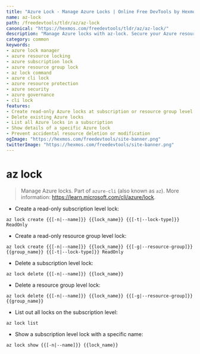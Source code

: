 ```yaml
---
title: "Azure Lock - Manage Azure Locks | Online Free DevTools by Hexmos"
name: az-lock
path: /freedevtools/tldr/az/az-lock
canonical: "https://hexmos.com/freedevtools/tldr/az/az-lock/"
description: "Manage Azure locks with az-lock. Secure your Azure resources with read-only locks and prevent accidental deletion. Free online tool, no registration required."
category: common
keywords:
- azure lock manager
- azure resource locking
- azure subscription lock
- azure resource group lock
- az lock command
- azure cli lock
- azure resource protection
- azure security
- azure governance
- cli lock
features:
- Create read-only Azure locks at subscription or resource group level
- Delete existing Azure locks
- List all Azure locks in a subscription
- Show details of a specific Azure lock
- Prevent accidental resource deletion or modification
ogImage: "https://hexmos.com/freedevtools/site-banner.png"
twitterImage: "https://hexmos.com/freedevtools/site-banner.png"
---
```


# az lock

> Manage Azure locks.
> Part of `azure-cli` (also known as `az`).
> More information: <https://learn.microsoft.com/cli/azure/lock>.

- Create a read-only subscription level lock:

`az lock create {{[-n|--name]}} {{lock_name}} {{[-t|--lock-type]}} ReadOnly`

- Create a read-only resource group level lock:

`az lock create {{[-n|--name]}} {{lock_name}} {{[-g|--resource-group]}} {{group_name}} {{[-t|--lock-type]}} ReadOnly`

- Delete a subscription level lock:

`az lock delete {{[-n|--name]}} {{lock_name}}`

- Delete a resource group level lock:

`az lock delete {{[-n|--name]}} {{lock_name}} {{[-g|--resource-group]}} {{group_name}}`

- List out all locks on the subscription level:

`az lock list`

- Show a subscription level lock with a specific name:

`az lock show {{[-n|--name]}} {{lock_name}}`
